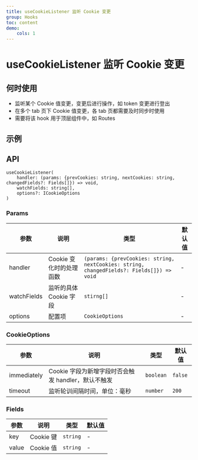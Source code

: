 ```yaml
---
title: useCookieListener 监听 Cookie 变更
group: Hooks
toc: content
demo:
    cols: 1
---
```


# useCookieListener 监听 Cookie 变更

## 何时使用

-   监听某个 Cookie 值变更，变更后进行操作，如 token 变更进行登出
-   在多个 tab 页下 Cookie 值变更，各 tab 页都需要及时同步时使用
-   需要将该 hook 用于顶层组件中，如 Routes

## 示例

<code src='./demos/basic.tsx' title='基本使用' iframe="true" description="当监听的Cookie字段为[]时，则Cookie有变化时就会触发，即监听整个Cookie的变化"></code>
<code src='./demos/advanced.tsx' title='高级配置' iframe="true" description="通过immediately来配置是否Cookie字段新增时会触发变化，如有特殊要求，还可通过intervalTime来配置轮训比较的时间间隔"></code>

## API

```tsx | pure
useCookieListener(
    handler: (params: {prevCookies: string, nextCookies: string, changedFields?: Fields[]}) => void,
    watchFields: string[],
    options?: ICookieOptions
)

```

### Params

| 参数        | 说明                    | 类型                                                                                     | 默认值 |
| ----------- | ----------------------- | ---------------------------------------------------------------------------------------- | ------ |
| handler     | Cookie 变化时的处理函数 | `(params: {prevCookies: string, nextCookies: string, changedFields?: Fields[]}) => void` | -      |
| watchFields | 监听的具体 Cookie 字段  | `stirng[]`                                                                               | -      |
| options     | 配置项                  | `CookieOptions`                                                                          | -      |

### CookieOptions

| 参数        | 说明                                                | 类型      | 默认值  |
| ----------- | --------------------------------------------------- | --------- | ------- |
| immediately | Cookie 字段为新增字段时否会触发 handler，默认不触发 | `boolean` | `false` |
| timeout     | 监听轮训间隔时间，单位：毫秒                        | `number`  | `200`   |

### Fields

| 参数  | 说明      | 类型     | 默认值 |
| ----- | --------- | -------- | ------ |
| key   | Cookie 键 | `string` | -      |
| value | Cookie 值 | `string` | -      |
